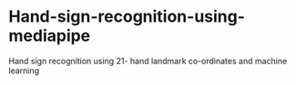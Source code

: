 # Hand-sign-recognition-using-mediapipe
Hand sign recognition using 21- hand landmark co-ordinates and machine learning

